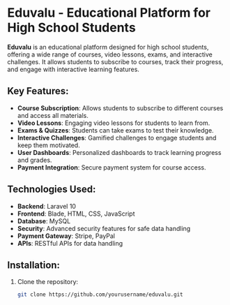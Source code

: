 # Eduvalu - Educational Platform for High School Students

**Eduvalu** is an educational platform designed for high school students, offering a wide range of courses, video lessons, exams, and interactive challenges. It allows students to subscribe to courses, track their progress, and engage with interactive learning features.

## Key Features:
- **Course Subscription**: Allows students to subscribe to different courses and access all materials.
- **Video Lessons**: Engaging video lessons for students to learn from.
- **Exams & Quizzes**: Students can take exams to test their knowledge.
- **Interactive Challenges**: Gamified challenges to engage students and keep them motivated.
- **User Dashboards**: Personalized dashboards to track learning progress and grades.
- **Payment Integration**: Secure payment system for course access.

## Technologies Used:
- **Backend**: Laravel 10
- **Frontend**: Blade, HTML, CSS, JavaScript
- **Database**: MySQL
- **Security**: Advanced security features for safe data handling
- **Payment Gateway**: Stripe, PayPal
- **APIs**: RESTful APIs for data handling

## Installation:
1. Clone the repository:
   ```bash
   git clone https://github.com/yourusername/eduvalu.git
